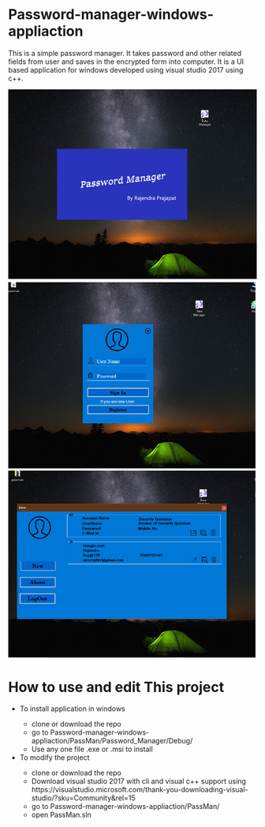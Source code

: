 # Password-manager-windows-appliaction
This is a simple password manager. It takes password and other related fields from user and saves in the encrypted form into computer. It is a UI based application for windows developed using visual studio 2017 using c++.
<p align="center">
  <img src="passman_Images/1.png"  title="Welcome Page">
  <img src="passman_Images/2.png"  alt="Login Page" title="Login Page">
  <img src="passman_Images/3.png"  alt="Main Page" title="Main Page">
</p>



<h1>How to use and edit This project</h1>
<ul>
 <li>To install application in windows</li>
 <ul>
  <li>clone or download the repo </li>
  <li>go to Password-manager-windows-appliaction/PassMan/Password_Manager/Debug/ </li>
  <li>Use any one file .exe or .msi to install </li>
</ul>
 <li>To modify the project </li>
  <ul>
    <li>clone or download the repo </li>
    <li>Download visual studio 2017 with cli and visual c++ support using https://visualstudio.microsoft.com/thank-you-downloading-visual-studio/?sku=Community&rel=15 </li>
    <li>go to Password-manager-windows-appliaction/PassMan/</li>
    <li>open PassMan.sln </li>
  </ul>
</ul>
